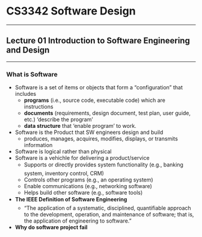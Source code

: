 # CS3342 Software Design

--------

## Lecture 01 Introduction to Software Engineering and Design

-------

### What is Software

* Software is a set of items or objects that form a “configuration” that includes 
  * **programs** (i.e., source code, executable code) which are instructions
  * **documents** (requirements, design document, test plan, user guide, etc.) ‘describe the program’
  * **data structure** that ‘enable program’ to work. 
* Software is the Product that SW engineers design and build
  * produces, manages, acquires, modifies, displays, or transmits information
* Software is logical rather than physical
* Software is a vehichle for delivering a product/service
  * Supports or directly provides system functionality (e.g., banking system, inventory control, CRM)
  * Controls other programs (e.g., an operating system)
  * Enable communications (e.g., networking software)
  * Helps build other software (e.g., software tools)
* **The IEEE Definition of Software Engineering**
  * “The application of a systematic, disciplined, quantifiable approach to the development, operation, and maintenance of software; that is, the application of engineering to software.”
* **Why do software project fail**